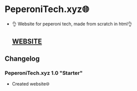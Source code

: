 # PeperoniTech.xyz🌐
- 👌 Website for peperoni tech, made from scratch in html👌
 
     ## [WEBSITE]()

## Changelog

### PeperoniTech.xyz 1.0 "Starter"
- Created website🌐
